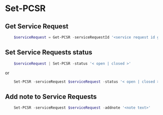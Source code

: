 # Set-PCSR #

## Get Service Request ##

```powershell
    $serviceRequest = Get-PCSR -serviceRequestId '<service request id guid>'
```

## Set Service Requests status ##

```powershell
    $serviceRequest | Set-PCSR -status '< open | closed >'
```

or

```powershell
    Set-PCSR -serviceRequest $serviceRequest -status '< open | closed >'
```

## Add note to Service Requests ##

```powershell
    Set-PCSR -serviceRequest $serviceRequest -addnote '<note text>'
```
